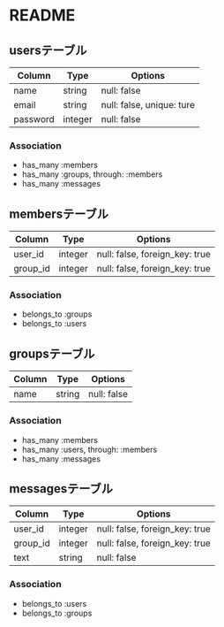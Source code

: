 # README
## usersテーブル

|Column|Type|Options|
|------|----|-------|
|name|string|null: false|
|email|string|null: false, unique: ture|
|password|integer|null: false|

### Association
-  has_many :members
-  has_many :groups, through: :members
-  has_many :messages

## membersテーブル

|Column|Type|Options|
|------|----|-------|
|user_id|integer|null: false, foreign_key: true|
|group_id|integer|null: false, foreign_key: true|

### Association
- belongs_to :groups
- belongs_to :users

## groupsテーブル

|Column|Type|Options|
|------|----|-------|
|name|string|null: false|

### Association
-  has_many :members
-  has_many :users, through: :members
-  has_many :messages

## messagesテーブル

|Column|Type|Options|
|------|----|-------|
|user_id|integer|null: false, foreign_key: true|
|group_id|integer|null: false, foreign_key: true|
|text|string|null: false|

### Association
-  belongs_to :users
-  belongs_to :groups
